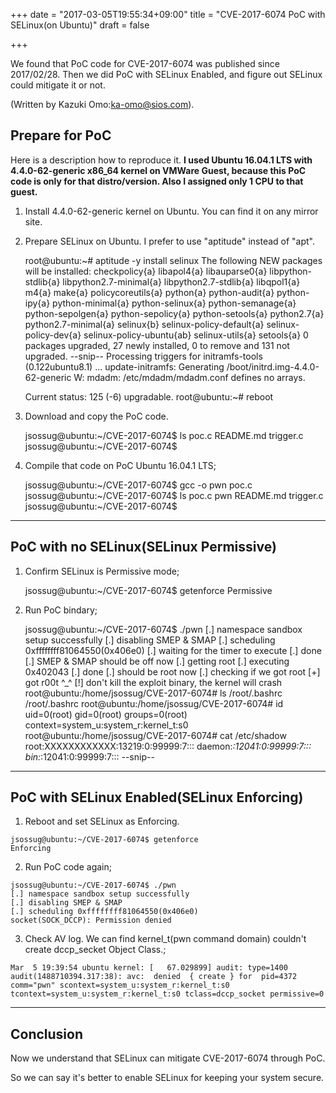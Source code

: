 +++
date = "2017-03-05T19:55:34+09:00"
title = "CVE-2017-6074 PoC with SELinux(on Ubuntu)"
draft = false

+++

We found that PoC code for CVE-2017-6074 was published since 2017/02/28. Then we did PoC with SELinux Enabled, and figure out SELinux could mitigate it or not.

(Written by Kazuki Omo:ka-omo@sios.com).

## Prepare for PoC

Here is a description how to reproduce it. **I used Ubuntu 16.04.1 LTS
with 4.4.0-62-generic x86\_64 kernel on VMWare Guest, because this PoC
code is only for that distro/version. Also I assigned only 1 CPU to that
guest.**

  1.  Install 4.4.0-62-generic kernel on Ubuntu. You can find it on any mirror site.

  2.  Prepare SELinux on Ubuntu. I prefer to use "aptitude" instead of "apt".

        root@ubuntu:~# aptitude -y install selinux
        The following NEW packages will be installed:
          checkpolicy{a} libapol4{a} libauparse0{a} libpython-stdlib{a} 
          libpython2.7-minimal{a} libpython2.7-stdlib{a} libqpol1{a} m4{a} make{a} 
          policycoreutils{a} python{a} python-audit{a} python-ipy{a} 
          python-minimal{a} python-selinux{a} python-semanage{a} python-sepolgen{a} 
          python-sepolicy{a} python-setools{a} python2.7{a} python2.7-minimal{a} 
          selinux{b} selinux-policy-default{a} selinux-policy-dev{a} 
          selinux-policy-ubuntu{ab} selinux-utils{a} setools{a} 
        0 packages upgraded, 27 newly installed, 0 to remove and 131 not upgraded.
        --snip--
        Processing triggers for initramfs-tools (0.122ubuntu8.1) ...
        update-initramfs: Generating /boot/initrd.img-4.4.0-62-generic
        W: mdadm: /etc/mdadm/mdadm.conf defines no arrays.
                                                 
        Current status: 125 (-6) upgradable.
        root@ubuntu:~# reboot

  3.  Download and copy the PoC code.

        jsossug@ubuntu:~/CVE-2017-6074$ ls
        poc.c  README.md  trigger.c
        jsossug@ubuntu:~/CVE-2017-6074$ 

  4.  Compile that code on PoC Ubuntu 16.04.1 LTS;

        jsossug@ubuntu:~/CVE-2017-6074$ gcc -o pwn poc.c 
        jsossug@ubuntu:~/CVE-2017-6074$ ls
        poc.c  pwn  README.md  trigger.c
        jsossug@ubuntu:~/CVE-2017-6074$ 

* * *

## PoC with no SELinux(SELinux Permissive)

  1.  Confirm SELinux is Permissive mode;

        jsossug@ubuntu:~/CVE-2017-6074$ getenforce
        Permissive

  2.  Run PoC bindary;

        jsossug@ubuntu:~/CVE-2017-6074$ ./pwn
        [.] namespace sandbox setup successfully
        [.] disabling SMEP & SMAP
        [.] scheduling 0xffffffff81064550(0x406e0)
        [.] waiting for the timer to execute
        [.] done
        [.] SMEP & SMAP should be off now
        [.] getting root
        [.] executing 0x402043
        [.] done
        [.] should be root now
        [.] checking if we got root
        [+] got r00t ^_^
        [!] don't kill the exploit binary, the kernel will crash
        root@ubuntu:/home/jsossug/CVE-2017-6074# ls /root/.bashrc
        /root/.bashrc
        root@ubuntu:/home/jsossug/CVE-2017-6074# id
        uid=0(root) gid=0(root) groups=0(root) context=system_u:system_r:kernel_t:s0
        root@ubuntu:/home/jsossug/CVE-2017-6074# cat /etc/shadow
        root:XXXXXXXXXXXX:13219:0:99999:7:::
        daemon:*:12041:0:99999:7:::
        bin:*:12041:0:99999:7:::
        --snip--

* * *
## PoC with SELinux Enabled(SELinux Enforcing)

  1. Reboot and set SELinux as Enforcing.

    jsossug@ubuntu:~/CVE-2017-6074$ getenforce
    Enforcing

  2. Run PoC code again;

    jsossug@ubuntu:~/CVE-2017-6074$ ./pwn 
    [.] namespace sandbox setup successfully
    [.] disabling SMEP & SMAP
    [.] scheduling 0xffffffff81064550(0x406e0)
    socket(SOCK_DCCP): Permission denied

  3. Check AV log. We can find kernel\_t(pwn command domain) couldn't create dccp\_secket Object Class.;

    Mar  5 19:39:54 ubuntu kernel: [   67.029899] audit: type=1400 audit(1488710394.317:38): avc:  denied  { create } for  pid=4372 comm="pwn" scontext=system_u:system_r:kernel_t:s0 tcontext=system_u:system_r:kernel_t:s0 tclass=dccp_socket permissive=0

* * *
## Conclusion

Now we understand that SELinux can mitigate CVE-2017-6074 through PoC.

So we can say it's better to enable SELinux for keeping your system
secure.
